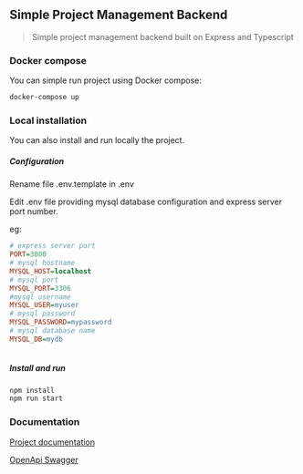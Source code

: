 ## Simple Project Management Backend

> Simple project management backend built on Express and Typescript

### Docker compose
You can simple run project using Docker compose:
```sh
docker-compose up
```

### Local installation
You can also install and run locally the project.
##### Configuration
Rename file .env.template in .env

Edit .env file providing mysql database configuration and express server port number.

eg:

```ini
# express server port
PORT=3000
# mysql hostname
MYSQL_HOST=localhost
# mysql port
MYSQL_PORT=3306
#mysql username
MYSQL_USER=myuser
# mysql password
MYSQL_PASSWORD=mypassword
# mysql database name
MYSQL_DB=mydb
  
```

##### Install and run

```sh
npm install
npm run start
```

### Documentation 
[Project documentation](http://localhost:3000)

[OpenApi Swagger](http://localhost:3000/docs)



